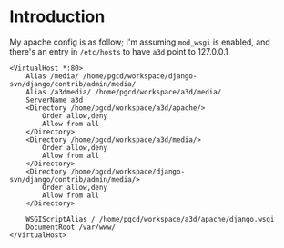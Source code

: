 # Introduction #

My apache config is as follow; I'm assuming `mod_wsgi` is enabled, and there's an entry in `/etc/hosts` to have `a3d` point to 127.0.0.1


```
<VirtualHost *:80>
    Alias /media/ /home/pgcd/workspace/django-svn/django/contrib/admin/media/
    Alias /a3dmedia/ /home/pgcd/workspace/a3d/media/
    ServerName a3d
    <Directory /home/pgcd/workspace/a3d/apache/>
        Order allow,deny
        Allow from all
    </Directory>
    <Directory /home/pgcd/workspace/a3d/media/>
        Order allow,deny
        Allow from all
    </Directory>
    <Directory /home/pgcd/workspace/django-svn/django/contrib/admin/media/>
        Order allow,deny
        Allow from all
    </Directory>

    WSGIScriptAlias / /home/pgcd/workspace/a3d/apache/django.wsgi
    DocumentRoot /var/www/
</VirtualHost>

```